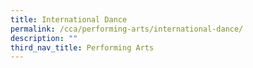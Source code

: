 ```yaml
---
title: International Dance
permalink: /cca/performing-arts/international-dance/
description: ""
third_nav_title: Performing Arts
---
```

